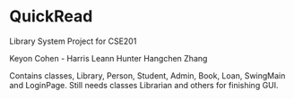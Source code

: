 # QuickRead
Library System Project for CSE201

Keyon Cohen - Harris
Leann Hunter
Hangchen Zhang

Contains classes, Library, Person, Student, Admin, Book, Loan, SwingMain and LoginPage.
Still needs classes Librarian and others for finishing GUI.
